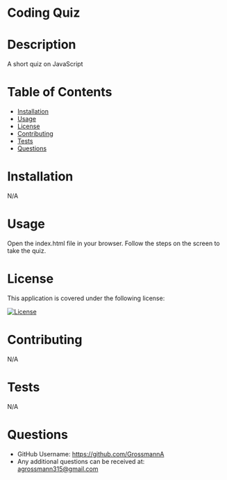 # Coding Quiz

# Description
A short quiz on JavaScript

# Table of Contents
* [Installation](#installation)
* [Usage](#usage)
* [License](#license)
* [Contributing](#contributing)
* [Tests](#tests)
* [Questions](#questions)

# Installation
N/A

# Usage
Open the index.html file in your browser. Follow the steps on the screen to take the quiz.

# License 
This application is covered under the following license:


[![License](https://img.shields.io/badge/License-MIT-yellow.svg)](https://opensource.org/licenses/MIT)


# Contributing 
N/A

# Tests
N/A

# Questions 
* GitHub Username: https://github.com/GrossmannA
* Any additional questions can be received at: agrossmann315@gmail.com


